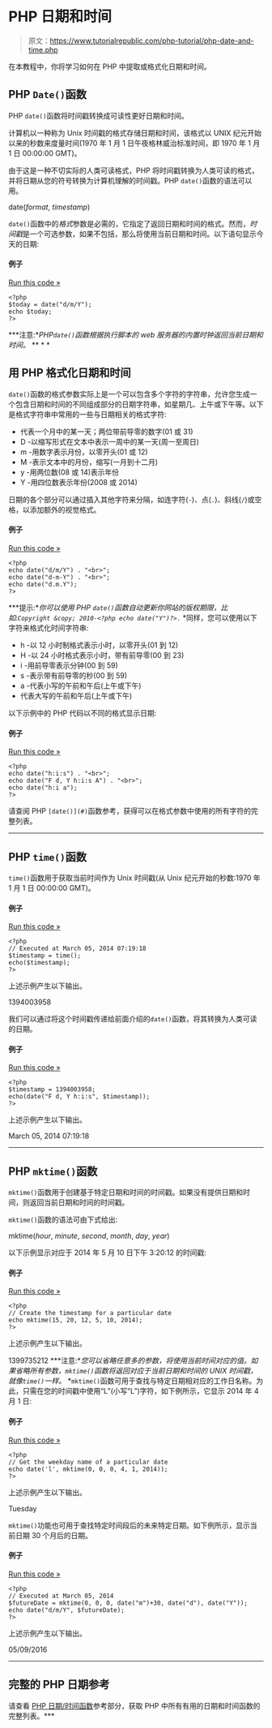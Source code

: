 # PHP 日期和时间

> 原文：<https://www.tutorialrepublic.com/php-tutorial/php-date-and-time.php>

在本教程中，你将学习如何在 PHP 中提取或格式化日期和时间。

## PHP `Date()`函数

PHP `date()`函数将时间戳转换成可读性更好日期和时间。

计算机以一种称为 Unix 时间戳的格式存储日期和时间，该格式以 UNIX 纪元开始以来的秒数来度量时间(1970 年 1 月 1 日午夜格林威治标准时间，即 1970 年 1 月 1 日 00:00:00 GMT)。

由于这是一种不切实际的人类可读格式，PHP 将时间戳转换为人类可读的格式，并将日期从您的符号转换为计算机理解的时间戳。PHP `date()`函数的语法可以用。

date(*format*, *timestamp*)

`date()`函数中的*格式*参数是必需的，它指定了返回日期和时间的格式。然而，*时间戳*是一个可选参数，如果不包括，那么将使用当前日期和时间。以下语句显示今天的日期:

#### 例子

[Run this code »](../codelab.php?topic=php&file=get-current-date "Run this code to view the output")

```
<?php
$today = date("d/m/Y");
echo $today;
?>
```

 ***注意:**PHP`date()`函数根据执行脚本的 web 服务器的内置时钟返回当前日期和时间。*  ** * *

## 用 PHP 格式化日期和时间

`date()`函数的格式参数实际上是一个可以包含多个字符的字符串，允许您生成一个包含日期和时间的不同组成部分的日期字符串，如星期几、上午或下午等。以下是格式字符串中常用的一些与日期相关的格式字符:

*   代表一个月中的某一天；两位带前导零的数字(01 或 31)
*   D -以缩写形式在文本中表示一周中的某一天(周一至周日)
*   m -用数字表示月份，以零开头(01 或 12)
*   M -表示文本中的月份，缩写(一月到十二月)
*   y -用两位数(08 或 14)表示年份
*   Y -用四位数表示年份(2008 或 2014)

日期的各个部分可以通过插入其他字符来分隔，如连字符(`-`)、点(`.`)、斜线(`/`)或空格，以添加额外的视觉格式。

#### 例子

[Run this code »](../codelab.php?topic=php&file=formatting-date-string "Run this code to view the output")

```
<?php
echo date("d/m/Y") . "<br>";
echo date("d-m-Y") . "<br>";
echo date("d.m.Y");
?>
```

 ***提示:**你可以使用 PHP `date()`函数自动更新你网站的版权期限，比如:`Copyright &copy; 2010-<?php echo date("Y")?>.`*  *同样，您可以使用以下字符来格式化时间字符串:

*   h -以 12 小时制格式表示小时，以零开头(01 到 12)
*   H -以 24 小时格式表示小时，带有前导零(00 到 23)
*   i -用前导零表示分钟(00 到 59)
*   s -表示带有前导零的秒(00 到 59)
*   a -代表小写的午前和午后(上午或下午)
*   代表大写的午前和午后(上午或下午)

以下示例中的 PHP 代码以不同的格式显示日期:

#### 例子

[Run this code »](../codelab.php?topic=php&file=formatting-time-string "Run this code to view the output")

```
<?php
echo date("h:i:s") . "<br>";
echo date("F d, Y h:i:s A") . "<br>";
echo date("h:i a");
?>
```

请查阅 PHP `[date()](#)`函数参考，获得可以在格式参数中使用的所有字符的完整列表。

* * *

## PHP `time()`函数

`time()`函数用于获取当前时间作为 Unix 时间戳(从 Unix 纪元开始的秒数:1970 年 1 月 1 日 00:00:00 GMT)。

#### 例子

[Run this code »](../codelab.php?topic=php&file=get-current-time-as-timestamp "Run this code to view the output")

```
<?php
// Executed at March 05, 2014 07:19:18
$timestamp = time();
echo($timestamp);
?>
```

上述示例产生以下输出。

1394003958

我们可以通过将这个时间戳传递给前面介绍的`date()`函数，将其转换为人类可读的日期。

#### 例子

[Run this code »](../codelab.php?topic=php&file=convert-timestamp-to-readable-date-and-time "Run this code to view the output")

```
<?php
$timestamp = 1394003958;
echo(date("F d, Y h:i:s", $timestamp));
?>
```

上述示例产生以下输出。

March 05, 2014 07:19:18

* * *

## PHP `mktime()`函数

`mktime()`函数用于创建基于特定日期和时间的时间戳。如果没有提供日期和时间，则返回当前日期和时间的时间戳。

`mktime()`函数的语法可由下式给出:

mktime(*hour*, *minute*, *second*, *month*, *day*, *year*)

以下示例显示对应于 2014 年 5 月 10 日下午 3:20:12 的时间戳:

#### 例子

[Run this code »](../codelab.php?topic=php&file=create-timestamp-from-specific-date-and-time "Run this code to view the output")

```
<?php
// Create the timestamp for a particular date
echo mktime(15, 20, 12, 5, 10, 2014);
?>
```

上述示例产生以下输出。

1399735212 ***注意:**您可以省略任意多的参数，将使用当前时间对应的值。如果省略所有参数，`mktime()`函数将返回对应于当前日期和时间的 UNIX 时间戳，就像`time()`一样。*  *`mktime()`函数可用于查找与特定日期相对应的工作日名称。为此，只需在您的时间戳中使用“L”(小写“L”)字符，如下例所示，它显示 2014 年 4 月 1 日:

#### 例子

[Run this code »](../codelab.php?topic=php&file=get-weekday-name-from-timestamp "Run this code to view the output")

```
<?php
// Get the weekday name of a particular date
echo date('l', mktime(0, 0, 0, 4, 1, 2014));
?>
```

上述示例产生以下输出。

Tuesday

`mktime()`功能也可用于查找特定时间段后的未来特定日期。如下例所示，显示当前日期 30 个月后的日期。

#### 例子

[Run this code »](../codelab.php?topic=php&file=get-future-date "Run this code to view the output")

```
<?php
// Executed at March 05, 2014
$futureDate = mktime(0, 0, 0, date("m")+30, date("d"), date("Y"));
echo date("d/m/Y", $futureDate);
?>
```

上述示例产生以下输出。

05/09/2016

* * *

## 完整的 PHP 日期参考

请查看 [PHP 日期/时间函数](../php-reference/php-date-and-time-functions.php)参考部分，获取 PHP 中所有有用的日期和时间函数的完整列表。***